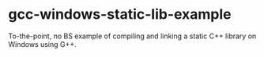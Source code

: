 # gcc-windows-static-lib-example
To-the-point, no BS example of compiling and linking a static C++ library on Windows using G++.
